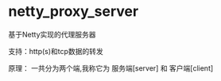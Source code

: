 # netty_proxy_server
基于Netty实现的代理服务器

支持：http(s)和tcp数据的转发

原理： 一共分为两个端,我称它为 服务端[server] 和 客户端[client]
